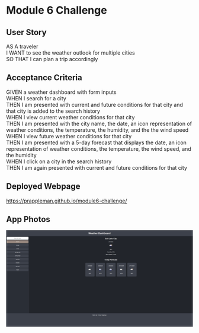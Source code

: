 # Module 6 Challenge

## User Story
AS A traveler
<br>
I WANT to see the weather outlook for multiple cities
<br>
SO THAT I can plan a trip accordingly

## Acceptance Criteria
GIVEN a weather dashboard with form inputs
<br>
WHEN I search for a city
<br>
THEN I am presented with current and future conditions for that city and that city is added to the search history
<br>
WHEN I view current weather conditions for that city
<br>
THEN I am presented with the city name, the date, an icon representation of weather conditions, the temperature, the humidity, and the the wind speed
<br>
WHEN I view future weather conditions for that city
<br>
THEN I am presented with a 5-day forecast that displays the date, an icon representation of weather conditions, the temperature, the wind speed, and the humidity
<br>
WHEN I click on a city in the search history
<br>
THEN I am again presented with current and future conditions for that city

## Deployed Webpage

https://prappleman.github.io/module6-challenge/

## App Photos

<img src="Assets/weatherapp.png" title="weather dashboard">
